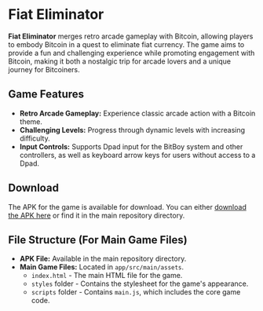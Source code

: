 # Fiat Eliminator

**Fiat Eliminator** merges retro arcade gameplay with Bitcoin, allowing players to embody Bitcoin in a quest to eliminate fiat currency. The game aims to provide a fun and challenging experience while promoting engagement with Bitcoin, making it both a nostalgic trip for arcade lovers and a unique journey for Bitcoiners.

## Game Features

- **Retro Arcade Gameplay:** Experience classic arcade action with a Bitcoin theme.
- **Challenging Levels:** Progress through dynamic levels with increasing difficulty.
- **Input Controls:** Supports Dpad input for the BitBoy system and other controllers, as well as keyboard arrow keys for users without access to a Dpad.

## Download

The APK for the game is available for download. You can either [download the APK here](https://github.com/graph90/fiatEliminator_BitBoyEdition/blob/master/fiatEliminator.apk) or find it in the main repository directory.


## File Structure (For Main Game Files)

- **APK File:** Available in the main repository directory.
- **Main Game Files:** Located in `app/src/main/assets`.
  - `index.html` - The main HTML file for the game.
  - `styles` folder - Contains the stylesheet for the game's appearance.
  - `scripts` folder - Contains `main.js`, which includes the core game code.
